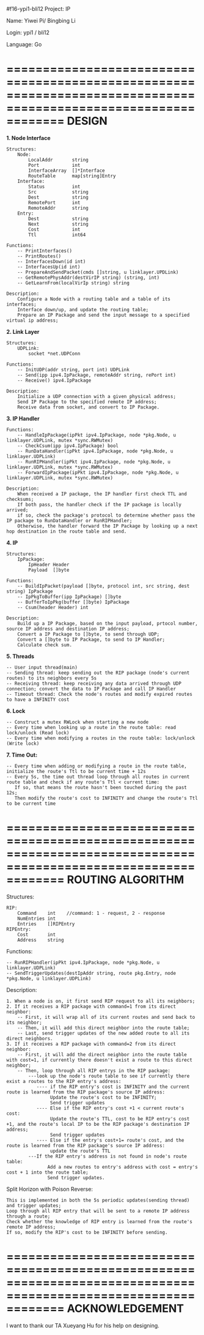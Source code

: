 #f16-ypi1-bli12
Project: IP

Name: Yiwei Pi/ Bingbing Li

Login: ypi1 / bli12

Language: Go


================================================================================================================
                                                 DESIGN
================================================================================================================
**1. Node Interface**

    Structures:
	    Node:
	    	LocalAddr 		string
	    	Port      		int
	    	InterfaceArray  []*Interface 
	    	RouteTable 		map[string]Entry
	    Interface:
			Status    		int
			Src        		string
			Dest       		string
			RemotePort 		int
			RemoteAddr 		string
		Entry:
			Dest 			string
			Next 			string
			Cost 			int
			Ttl  			int64	

	Functions:
        -- PrintInterfaces()
        -- PrintRoutes()
		-- InterfacesDown(id int)
		-- InterfacesUp(id int)
		-- PrepareAndSendPacket(cmds []string, u linklayer.UPDLink)
		-- GetRemotePhysAddr(destVirIP string) (string, int)
		-- GetLearnFrom(localVirIp string) string
          
	Description:
	    Configure a Node with a routing table and a table of its interfaces;
	    Interface down/up, and update the routing table;
	    Prepare an IP Package and send the input message to a specified virtual ip address;

	        
**2. Link Layer**

    Structures: 
	    UDPLink:
	    	socket *net.UDPConn

	Functions:
        -- InitUDP(addr string, port int) UDPLink
        -- Send(ipp ipv4.IpPackage, remoteAddr string, rePort int)
		-- Receive() ipv4.IpPackage
          
	Description:
	    Initialize a UDP connection with a given physical address;
	    Send IP Package to the specified remote IP address;
	    Receive data from socket, and convert to IP Package.


**3. IP Handler**

	Functions:
        -- HandleIpPackage(ipPkt ipv4.IpPackage, node *pkg.Node, u linklayer.UDPLink, mutex *sync.RWMutex)
        -- CheckCsum(ipp ipv4.IpPackage) bool
		-- RunDataHandler(ipPkt ipv4.IpPackage, node *pkg.Node, u linklayer.UDPLink)
		-- RunRIPHandler(ipPkt ipv4.IpPackage, node *pkg.Node, u linklayer.UDPLink, mutex *sync.RWMutex)
		-- ForwardIpPackage(ipPkt ipv4.IpPackage, node *pkg.Node, u linklayer.UDPLink, mutex *sync.RWMutex)
          
	Description:
	    When received a IP package, the IP handler first check TTL and checksums;
	    If both pass, the handler check if the IP package is locally arrived;
	    if so, check the package's protocol to determine whether pass the IP package to RunDataHandler or RunRIPHandler;
	    Otherwise, the handler forward the IP Package by looking up a next hop destination in the route table and send.
	        	    	        

**4. IP**

	Structures:
	    IpPackage:
	    	IpHeader Header
			Payload  []byte

	Functions:
        -- BuildIpPacket(payload []byte, protocol int, src string, dest string) IpPackage
        -- IpPkgToBuffer(ipp IpPackage) []byte
		-- BufferToIpPkg(buffer []byte) IpPackage
		-- Csum(header Header) int
          
	Description:
	    Build up a IP Package, based on the input payload, prtocol number, source IP address and destination IP address;
	    Convert a IP Package to []byte, to send through UDP;
	    Convert a []byte to IP Package, to send to IP Handler;
	    Calculate check sum.


**5. Threads**

    -- User input thread(main)
    -- Sending thread: keep sending out the RIP package (node's current routes) to its neighbors every 5s
    -- Receiving thread: keep receiving any data arrived through UDP connection; convert the data to IP Package and call IP Handler
    -- Timeout thread: Check the node's routes and modify expired routes to have a INFINITY cost


**6. Lock**

	-- Construct a mutex RWLock when starting a new node
    -- Every time when looking up a route in the route table: read lock/unlock (Read lock)
    -- Every time when modifying a routes in the route table: lock/unlock (Write lock)


**7. Time Out:**

    -- Every time when adding or modifying a route in the route table, initialize the route's Ttl to be current time + 12s
    -- Every 5s, the time out thread loop through all routes in current route table and check if any route's Ttl < current time:
       If so, that means the route hasn't been touched during the past 12s;
       Then modify the route's cost to INFINITY and change the route's Ttl to be current time


================================================================================================================
                                                 ROUTING ALGORITHM
================================================================================================================
Structures:

	RIP:
		Command    int    //command: 1 - request, 2 - response
		NumEntries int
		Entries    []RIPEntry
    RIPEntry:
	    Cost       int
		Address    string	

Functions:

	-- RunRIPHandler(ipPkt ipv4.IpPackage, node *pkg.Node, u linklayer.UDPLink)
	-- SendTriggerUpdates(destIpAddr string, route pkg.Entry, node *pkg.Node, u linklayer.UDPLink)

Description:

	1. When a node is on, it first send RIP request to all its neighbors;
    2. If it receives a RIP package with command=1 from its direct neighbor:
    	-- First, it will wrap all of its current routes and send back to its neighbor;
    	-- Then, it will add this direct neighbor into the route table;
    	-- Last, send trigger updates of the new added route to all its direct neighbors.
	3. If it receives a RIP package with command=2 from its direct neighbor:
		-- First, it will add the direct neighbor into the route table with cost=1, if currently there doesn't exist a route to this direct neighbor;
		-- Then, loop through all RIP entrys in the RIP package:
			---look up the node's route table to see if currently there exist a routes to the RIP entry's address:
	           ---- if the RIP entry's cost is INFINITY and the current route is learned from the RIP package's source IP address:
	                Update the route's cost to be INFINITY; 
	                Send trigger updates
	           ---- Else if the RIP entry's cost +1 < current route's cost:
	                Update the route's TTL, cost to be RIP entry's cost +1, and the route's local IP to be the RIP package's destination IP address;
	                Send trigger updates
	           ---- Else if the entry's cost+1= route's cost, and the route is learned from the RIP package's source IP address:
	                update the route's TTL  
		    ---If the RIP entry's address is not found in node's route table:
		           Add a new routes to entry's address with cost = entry's cost + 1 into the route table;
		           Send trigger updates.

Split Horizon with Poison Reverse:

    This is implemented in both the 5s periodic updates(sending thread) and trigger updates;
    Loop through all RIP entry that will be sent to a remote IP address through a route;
    Check whether the knowledge of RIP entry is learned from the route's remote IP address;
    If so, modify the RIP's cost to be INFINITY before sending.


================================================================================================================
                                               ACKNOWLEDGEMENT
================================================================================================================
I want to thank our TA Xueyang Hu for his help on designing. 
